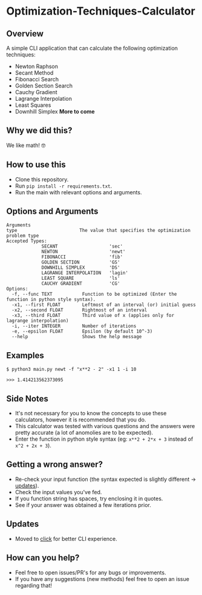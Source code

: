 # Optimization-Techniques-Calculator
## Overview 
   A simple CLI application that can calculate the following optimization techniques:
   - Newton Raphson
   - Secant Method
   - Fibonacci Search
   - Golden Section Search
   - Cauchy Gradient
   - Lagrange Interpolation
   - Least Squares
   - Downhill Simplex
   **More to come**

## Why we did this?
   We like math! 🤓

## How to use this
   * Clone this repository.
   * Run `pip install -r requirements.txt`.
   * Run the main with relevant options and arguments.

## Options and Arguments
```
Arguments
type                       The value that specifies the optimization problem type
Accepted Types:
             SECANT                   'sec'
             NEWTON                   'newt'
             FIBONACCI                'fib'
             GOLDEN SECTION           'GS'
             DOWNHILL SIMPLEX         'DS'
             LAGRANGE INTERPOLATION   'lagin'
             LEAST SQUARE             'ls'
             CAUCHY GRADIENT          'CG'
Options:
  -f, --func TEXT           Function to be optimized (Enter the function in python style syntax).
  -x1, --first FLOAT        Leftmost of an interval (or) initial guess
  -x2, --second FLOAT       Rightmost of an interval
  -x3, --third FLOAT        Third value of x (applies only for lagrange interpolation)
  -i, --iter INTEGER        Number of iterations
  -e, --epsilon FLOAT       Epsilon (by default 10^-3)
  --help                    Shows the help message
```

## Examples
```
$ python3 main.py newt -f "x**2 - 2" -x1 1 -i 10
```
```
>>> 1.414213562373095
```
 
## Side Notes
   * It's not necessary for you to know the concepts to use these calculators, however it is recommended that you do.
   * This calculator was tested with various questions and the answers were pretty accurate (a lot of anomolies are to be expected).
   * Enter the function in python style syntax (eg: `x**2 + 2*x + 3` instead of `x^2 + 2x + 3`).
   
## Getting a wrong answer?
   * Re-check your input function (the syntax expected is slightly different -> [updates](#Updates)).
   * Check the input values you've fed. 
   * If you function string has spaces, try enclosing it in quotes.
   * See if your answer was obtained a few iterations prior.

## Updates
   * Moved to [click](https://www.google.com/search?client=safari&rls=en&q=click+python&ie=UTF-8&oe=UTF-8) for better CLI experience.

## How can you help?
- Feel free to open issues/PR's for any bugs or improvements.
- If you have any suggestions (new methods) feel free to open an issue regarding that!
